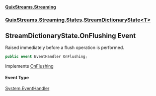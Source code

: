 #### [QuixStreams.Streaming](index.md 'index')
### [QuixStreams.Streaming.States](QuixStreams.Streaming.States.md 'QuixStreams.Streaming.States').[StreamDictionaryState&lt;T&gt;](StreamDictionaryState_T_.md 'QuixStreams.Streaming.States.StreamDictionaryState<T>')

## StreamDictionaryState<T>.OnFlushing Event

Raised immediately before a flush operation is performed.

```csharp
public event EventHandler OnFlushing;
```

Implements [OnFlushing](IStreamState.OnFlushing.md 'QuixStreams.Streaming.States.IStreamState.OnFlushing')

#### Event Type
[System.EventHandler](https://docs.microsoft.com/en-us/dotnet/api/System.EventHandler 'System.EventHandler')